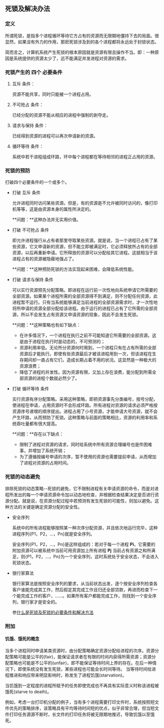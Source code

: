 ## 死锁及解决办法

### 定义
所谓死锁，是指多个进程循环等待它方占有的资源而无限期地僵持下去的局面。很显然，如果没有外力的作用，那麽死锁涉及到的各个进程都将永远处于封锁状态。

简而言之，计算机系统产生死锁的根本原因就是资源有限且操作不当。即：一种原因是系统提供的资源太少了，远不能满足并发进程对资源的需求。

### 死锁产生的 四个 必要条件

1. 互斥 条件：

    资源不能共享，同时只能被一个进程占用。
2. 不可抢占 条件：

    已经分配的资源不能从相应的进程中强制的剥夺走。
3. 请求与保持 条件：

    已经得到资源的进程可以再次申请新的资源。
4. 循环等待 条件：

    系统中若干进程组成环路，环中每个进程都在等待相邻的进程正占用的资源。

### 死锁的预防
打破四个必要条件的一个或多个。

- 打破 互斥 条件

    允许进程同时访问某些资源。但是，有的资源是不允许被同时访问的，像打印机等等，这是由资源本身的属性所决定的。

    **问题：**这种办法并无实用价值。
    
- 打破 不可抢占 条件

    即允许进程强行从占有者那里夺取某些资源。就是说，当一个进程已占有了某些资源，它又申请新的资源，但不能立即被满足时，它必须释放所占有的全部资源，以后再重新申请。它所释放的资源可以分配给其它进程。这就相当于该进程占有的资源被隐蔽地强占了。

    **问题：**这种预防死锁的方法实现起来困难，会降低系统性能。  
    
- 打破 请求与保持 条件

    可以实行资源预先分配策略。即进程在运行前一次性地向系统申请它所需要的全部资源。如果某个进程所需的全部资源得不到满足，则不分配任何资源，此进程暂不运行。只有当系统能够满足当前进程的全部资源需求时，才一次性地将所申请的资源全部分配给该进程。由于运行的进程已占有了它所需的全部资源，所以不会发生占有资源又申请资源的现象，因此不会发生死锁。

    **问题：**这种策略也有如下缺点：
    - 在许多情况下，一个进程在执行之前不可能知道它所需要的全部资源。这是由于进程在执行时是动态的，不可预测的；
    - 资源利用率低。无论所分资源何时用到，一个进程只有在占有所需的全部资源后才能执行。即使有些资源最后才被该进程用到一次，但该进程在生存期间却一直占有它们，造成长期占着不用的状况。这显然是一种极大的资源浪费；
    - 降低了进程的并发性。因为资源有限，又加上存在浪费，能分配到所需全部资源的进程个数就必然少了。    
    
- 打破 循环等待 条件

    实行资源有序分配策略。采用这种策略，即把资源事先分类编号，按号分配，使进程在申请，占用资源时不会形成环路。所有进程对资源的请求必须严格按资源序号递增的顺序提出。进程占用了小号资源，才能申请大号资源，就不会产生环路，从而预防了死锁。这种策略与前面的策略相比，资源的利用率和系统吞吐量都有很大提高。

    **问题：**存在以下缺点：
    - 限制了进程对资源的请求，同时给系统中所有资源合理编号也是件困难事，并增加了系统开销；
    - 为了遵循按编号申请的次序，暂不使用的资源也需要提前申请，从而增加了进程对资源的占用时间。
    
### 死锁的动态避免
排除死锁的动态策略--死锁的避免，它不限制进程有关申请资源的命令，而是对进程所发出的每一个申请资源命令加以动态地检查，并根据检查结果决定是否进行资源分配。就是说，在资源分配过程中若预测有发生死锁的可能性，则加以避免。这种方法的关键是确定资源分配的安全性。

- 安全序列

    系统中的所有进程能够按照某一种次序分配资源，并且依次地运行完毕，这种进程序列{P1，P2，...，Pn}就是安全序列。

    安全序列{P1，P2，...，Pn}是这样组成的：若对于每一个进程 **Pi**，它需要的附加资源可以被系统中当前可用资源加上所有进程 **Pj** 当前占有资源之和所满足，则{P1，P2，...，Pn}为一个安全序列，这时系统处于安全状态，不会进入死锁状态。 　
    
- 银行家算法

    银行家算法是按照安全序列的要求，从当前状态出发，逐个按安全序列检查各客户谁能完成其工作，然后假定其完成工作且归还全部贷款，再进而检查下一个能完成工作的客户，......。如果所有客户都能完成工作，则找到一个安全序列，银行家才是安全的。

    参[什么是死锁及死锁的必要条件和解决方法](http://blog.csdn.net/abigale1011/article/details/6450845)

### 附加
#### 饥饿、饿死的概念
当多个进程同时申请某类资源时，由分配策略确定资源分配给进程的次序。资源分配策略可能是公平的(fair)，能保证请求者在有限的时间内获得所需资源；资源分配策略也可能是不公平的(unfair)，即不能保证等待时间上界的存在。在后一种情况下，即使系统没有发生死锁，某些进程也可能会长时间等待。
当等待时间给进程推进和响应带来明显影响时，称发生了进程饥饿(starvation)。

当饥饿到一定程度的进程所赋予的任务即使完成也不再具有实际意义时称该进程被饿死(starve to death)。

例如，考虑一台打印机分配的例子，当有多个进程需要打印文件时，系统按照短文件优先的策略排序，该策略具有平均等待时间短的优点，似乎非常合理，但当短文件打印任务源源不断时，长文件的打印任务将被无限期地推迟，导致饥饿以至饿死。